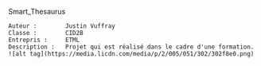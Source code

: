 Smart_Thesaurus

	Auteur : 		Justin Vuffray
	Classe : 		CID2B
	Entrepris : 	ETML
	Description :	Projet qui est réalisé dans le cadre d'une formation. 
	![alt tag](https://media.licdn.com/media/p/2/005/051/302/302f8e0.png)